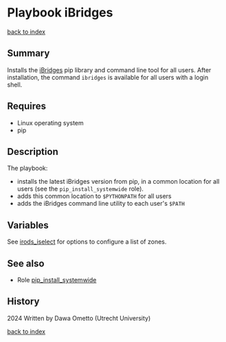 # Playbook iBridges
[back to index](../index.md#Playbooks)

## Summary
Installs the [iBridges](https://github.com/UtrechtUniversity/iBridges) pip library and command line tool 
for all users. After installation, the command `ibridges` is available for all users with a login shell.

## Requires

- Linux operating system
- pip

## Description

The playbook:

* installs the latest iBridges version from pip, in a common location for all users (see the `pip_install_systemwide` role).
* adds this common location to `$PYTHONPATH` for all users
* adds the iBridges command line utility to each user's `$PATH`

## Variables
See [irods_iselect](../roles/irods_iselect.md) for options to configure a list of zones.

## See also
- Role [pip_install_systemwide](../roles/pip_install_systemwide.md)


## History
2024 Written by Dawa Ometto (Utrecht University)

[back to index](../index.md#Playbooks)
